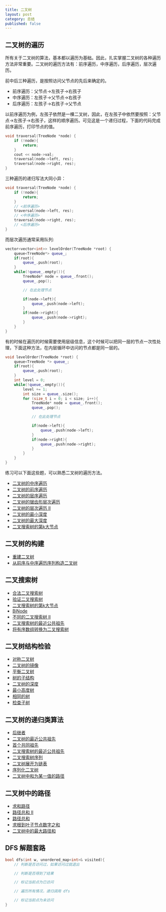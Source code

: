 ```yaml
---
title: 二叉树
layout: post
category: 总结
published: false
---
```


## 二叉树的遍历

所有关于二叉树的算法，基本都以遍历为基础。因此，扎实掌握二叉树的各种遍历方法非常重要。二叉树的遍历方法有：前序遍历，中序遍历，后序遍历，层次遍历。

前中后三种遍历，是按照访问父节点的先后来确定的。

- 前序遍历：父节点->左孩子->右孩子
- 中序遍历：左孩子->父节点->右孩子
- 后序遍历：左孩子->右孩子->父节点

以前序遍历为例，左孩子依然是一棵二叉树，因此，在左孩子中依然要按照：父节点->左孩子->右孩子，这样的顺序遍历。可见这是一个递归过程，下面的代码完成前序遍历，打印节点的值。

```cpp
void traversal(TreeNode *node) {
    if (!node){
        return;
    }
    cout << node->val;
    traversal(node->left, res);
    traversal(node->right, res);
}
```

三种遍历的递归写法大同小异：

```cpp
void traversal(TreeNode *node) {
    if (!node){
        return;
    }
    // <前序遍历>
    traversal(node->left, res);
    // <中序遍历>
    traversal(node->right, res);
    // <后序遍历>
}
```

而层次遍历通常采用队列:


```cpp
vector<vector<int>> levelOrder(TreeNode *root) {
    queue<TreeNode*> queue_;
    if(root){
        queue_.push(root);
    }
    while(!queue_.empty()){
        TreeNode* node = queue_.front();
        queue_.pop();

        // 在此处理节点

        if(node->left){
            queue_.push(node->left);
        }
        if(node->right){
            queue_.push(node->right);
        }
    }
}
```

有的时候在遍历的时候需要使用层级信息，这个时候可以把同一层的节点一次性处理，下面这种方法，在内层循环中访问的节点都是同一层的。

```cpp
void levelOrder(TreeNode *root) {
    queue<TreeNode *> queue_;
    if(root){
        queue_.push(root);
    }
    int level = 0;
    while(!queue_.empty()){
        level += 1;
        int size = queue_.size();
        for (size_t i = 0; i < size; i++){
            TreeNode* node = queue_.front();
            queue_.pop();

            // 在此处理节点

            if(node->left){
                queue_.push(node->left);
            }
            if(node->right){
                queue_.push(node->right);
            }
        }
    }
}
```

练习可以下面这些题，可以熟悉二叉树的遍历方法。

- [二叉树的中序遍历](/94-binary-tree-inorder-traversal/)
- [二叉树的前序遍历](/144-binary-tree-preorder-traversal/)
- [二叉树的层序遍历](/102-binary-tree-level-order-traversal/)
- [二叉树的锯齿形层次遍历](/103-binary-tree-zigzag-level-order-traversal/)
- [二叉树的层次遍历 II](/107-binary-tree-level-order-traversal-ii/)
- [二叉树的最小深度](/111-minimum-depth-of-binary-tree/)
- [二叉树的最大深度](/104-maximum-depth-of-binary-tree/)
- [二叉搜索树的第k大节点](/lcof-54/)


## 二叉树的构建

- [重建二叉树](/lcof-07/)
- [从前序与中序遍历序列构造二叉树](/105-construct-binary-tree-from-preorder-and-inorder-traversal/)

## 二叉搜索树

- [合法二叉搜索树](/legal-binary-search-tree/)
- [验证二叉搜索树](/98-validate-binary-search-tree/)
- [二叉搜索树的第k大节点](/lcof-54/)
- [BiNode](/binode/)
- [不同的二叉搜索树 II](/95-unique-binary-search-trees-ii/)
- [二叉搜索树的最近公共祖先](/lcof-68/)
- [将有序数组转换为二叉搜索树](/108-convert-sorted-array-to-binary-search-tree/)

## 二叉树结构检验

- [对称二叉树](/101-symmetric-tree/)
- [二叉树的镜像](/lcof-27/)
- [平衡二叉树](/110-balanced-binary-tree/)
- [树的子结构](/lcof-26/)
- [二叉树的深度](/lcof-55/)
- [最小高度树](/minimum-height-tree/)
- [相同的树](/100-same-tree/)
- [检查子树](/check-subtree/)

## 二叉树的递归类算法

- [后继者](/successor/)
- [二叉树的最近公共祖先](/lcof-68-1/)
- [首个共同祖先](/first-common-ancestor/)
- [二叉搜索树的最近公共祖先](/lcof-68/)
- [二叉搜索树序列](/bst-sequences/)
- [二叉树展开为链表](/114-flatten-binary-tree-to-linked-list/)
- [序列化二叉树](/lcof-37/)
- [二叉树中和为某一值的路径](/lcof-34/)

## 二叉树中的路径

- [求和路径](/paths-with-sum/)
- [路径总和 II](/113-path-sum-ii/)
- [路径总和](/112-path-sum/)
- [求根到叶子节点数字之和](/129-sum-root-to-leaf-numbers/)
- [二叉树中的最大路径和](/124-binary-tree-maximum-path-sum/)


## DFS 解题套路

```cpp
bool dfs(int w, unordered_map<int>& visited){
    // 判断是否访问过，如果访问过就退出

    // 判断是否得到了结果

    // 标记当前点为已访问

    // 遍历所有情况，递归调用 dfs

    // 标记当前点为未访问
}
```






